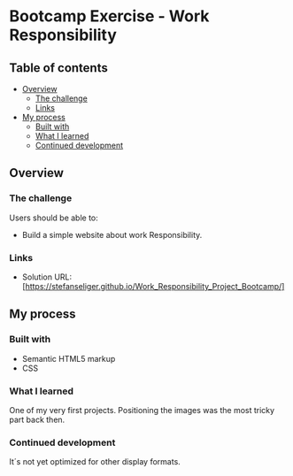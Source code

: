 # Bootcamp Exercise - Work Responsibility



## Table of contents

- [Overview](#overview)
  - [The challenge](#the-challenge)
  - [Links](#links)
- [My process](#my-process)
  - [Built with](#built-with)
  - [What I learned](#what-i-learned)
  - [Continued development](#continued-development)

## Overview

### The challenge

Users should be able to:

- Build a simple website about work Responsibility.

### Links

- Solution URL: [https://stefanseliger.github.io/Work_Responsibility_Project_Bootcamp/]

## My process

### Built with

- Semantic HTML5 markup
- CSS



### What I learned

One of my very first projects. Positioning the images was the most tricky part back then.   


### Continued development

It´s not yet optimized for other display formats. 

